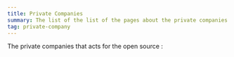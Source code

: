 ```yaml
---
title: Private Companies
summary: The list of the list of the pages about the private companies acting in the open source.
tag: private-company
---
```


The private companies that acts for the open source :